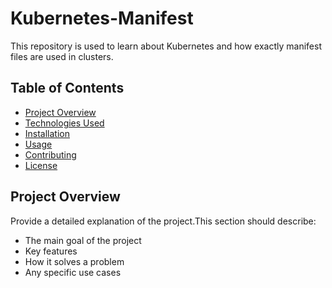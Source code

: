# Kubernetes-Manifest

This repository is used to learn about Kubernetes and how exactly manifest files are used in clusters.

## Table of Contents

- [Project Overview](#project-overview)
- [Technologies Used](#technologies-used)
- [Installation](#installation)
- [Usage](#usage)
- [Contributing](#contributing)
- [License](#license)

## Project Overview

Provide a detailed explanation of the project.This section should describe:
- The main goal of the project
- Key features
- How it solves a problem
- Any specific use cases
